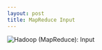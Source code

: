 ```yaml
---
layout: post
title: MapReduce Input
---
```

![Hadoop (MapReduce): Input](public/images/hadoop-mapreduce-input_53300bb3-feb8-49c9-b10d-7e330a004cb7.png)
